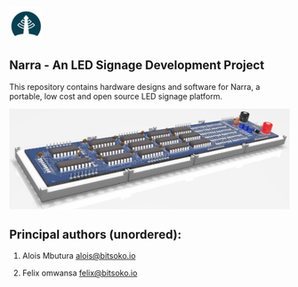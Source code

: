 ![Logo](/doc/Images/Narra-logo.jpg)

## Narra - An LED Signage Development Project

This repository contains hardware designs and software for Narra, a portable, low cost and open source LED signage platform.

![Narra](/doc/Images/ND-01-top.jpg)


## Principal authors (unordered): 

1. Alois Mbutura <alois@bitsoko.io> 

2. Felix omwansa <felix@bitsoko.io>


